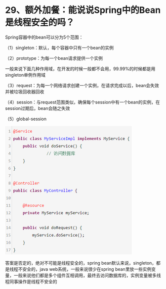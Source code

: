 # 29、额外加餐：能说说Spring中的Bean是线程安全的吗？
Spring容器中的bean可以分为5个范围：

 

（1）singleton：默认，每个容器中只有一个bean的实例

（2）prototype：为每一个bean请求提供一个实例

 

一般来说下面几种作用域，在开发的时候一般都不会用，99.99%的时候都是用singleton单例作用域

 

（3）request：为每一个网络请求创建一个实例，在请求完成以后，bean会失效并被垃圾回收器回收

（4）session：与request范围类似，确保每个session中有一个bean的实例，在session过期后，bean会随之失效

（5）global-session

 

![global-session](images/29/01.png)

 

答案是否定的，绝对不可能是线程安全的，spring bean默认来说，singleton，都是线程不安全的，java web系统，一般来说很少在spring bean里放一些实例变量，一般来说他们都是多个组件互相调用，最终去访问数据库的，实例变量被多线程同事操作是线程不安全的
